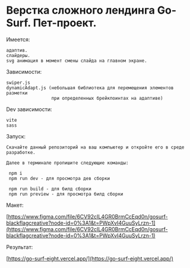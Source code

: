 # Верстка сложного лендинга Go-Surf. Пет-проект.

Имеется:

    адаптив.
    слайдеры.
    svg анимация в момент смены слайда на главном экране.

Зависимости:

    swiper.js
    dynamicAdapt.js (небольшая библиотека для перемещения элементов разметки 
                     при определенных брейкпоинтах на адаптиве)

Dev зависимости:

    vite
    sass

Запуск:

    Скачайте данный репозиторий на ваш компьютер и откройте его в среде разработке.

    Далее в терминале пропишите следующие команды:

     npm i
     npm run dev - для просмотра дев сборки

     npm run build - для билд сборки
     npm run preview - для просмотра билд сборки

Макет:

[https://www.figma.com/file/6CV92cIL4GR0BrmCcEqd0n/gosurf-blackflagcreative?node-id=0%3A1&t=PWpXvI4GuuSyLrzn-1](https://www.figma.com/file/6CV92cIL4GR0BrmCcEqd0n/gosurf-blackflagcreative?node-id=0%3A1&t=PWpXvI4GuuSyLrzn-1)

Результат:

[https://go-surf-eight.vercel.app/](https://go-surf-eight.vercel.app/)
